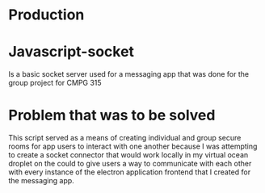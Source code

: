 # Production
# Javascript-socket 
Is a basic socket server used for a messaging app that was done for the group project for CMPG 315 
# Problem that was to be solved 
This script served as a means of creating individual and group secure rooms for app users to interact with one another because I was attempting to create a socket connector that would work locally in my virtual ocean droplet on the could to give users a way to communicate with each other with every instance of the electron application frontend that I created for the messaging app.